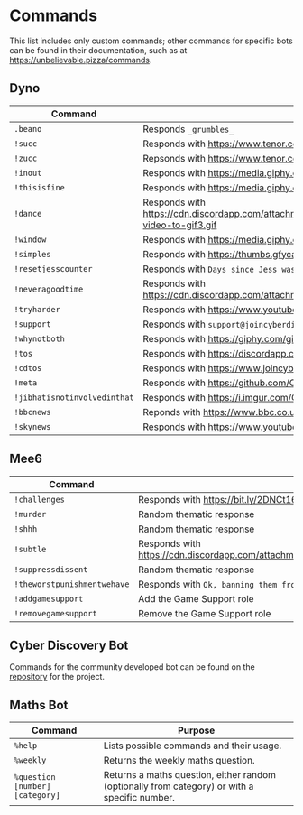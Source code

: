 # Commands

This list includes only custom commands; other commands for specific bots can be found in their documentation, such as at <https://unbelievable.pizza/commands>.

## Dyno

Command | Purpose
--- | ---
`.beano` | Responds `_grumbles_`
`!succ` | Responds with <https://www.tenor.co/EL2m.gif>
`!zucc` | Repsonds with <https://www.tenor.co/WXZf.gif>
`!inout` | Responds with <https://media.giphy.com/media/11gC4odpiRKuha/giphy.gif>
`!thisisfine` | Responds with <https://media.giphy.com/media/z9AUvhAEiXOqA/giphy.gif>
`!dance` | Responds with <https://cdn.discordapp.com/attachments/450107193820446722/484757289476030465/ezgif.com-video-to-gif3.gif>
`!window` | Responds with <https://media.giphy.com/media/c6DIpCp1922KQ/giphy.gif>
`!simples` | Responds with <https://thumbs.gfycat.com/DigitalGrandBrocketdeer-small.gif>
`!resetjesscounter` | Responds with `Days since Jess was mentioned: 0`
`!neveragoodtime` | Responds with <https://cdn.discordapp.com/attachments/450107193820446722/546655387886157824/unknown.png>
`!tryharder` | Responds with <https://www.youtube.com/watch?v=t-bgRQfeW64>
`!support` | Responds with `support@joincyberdiscovery.com`
`!whynotboth` | Responds with <https://giphy.com/gifs/yosub-girl-taco-why-not-both-3o85xIO33l7RlmLR4I>
`!tos` | Responds with <https://discordapp.com/terms>
`!cdtos` | Responds with <https://www.joincyberdiscovery.com/terms>
`!meta` | Responds with <https://github.com/CyberDiscovery/meta>
`!jibhatisnotinvolvedinthat` | Responds with <https://i.imgur.com/CoWZ05t.gif>
`!bbcnews` | Reponds with <https://www.bbc.co.uk/iplayer/live/bbcnews>
`!skynews` | Responds with <https://www.youtube.com/watch?v=9Auq9mYxFEE>

## Mee6

Command | Purpose
--- | ---
`!challenges` | Responds with <https://bit.ly/2DNCt16>
`!murder` | Random thematic response
`!shhh` | Random thematic response
`!subtle` | Responds with <https://cdn.discordapp.com/attachments/463657120441696256/560247422912167949/unknown.png>
`!suppressdissent` | Random thematic response
`!theworstpunishmentwehave` | Responds with `Ok, banning them from the Q&A server!`
`!addgamesupport` | Add the Game Support role
`!removegamesupport` | Remove the Game Support role

## Cyber Discovery Bot

Commands for the community developed bot can be found on the [repository](https://github.com/cyberdiscovery/cyberdisc-bot) for the project.

## Maths Bot

Command | Purpose
--- | ---
`%help` | Lists possible commands and their usage.
`%weekly` | Returns the weekly maths question.
`%question [number] [category]` | Returns a maths question, either random (optionally from category) or with a specific number.
